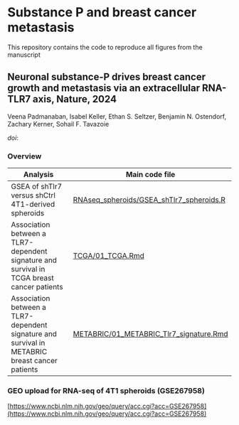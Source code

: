 # Substance P and breast cancer metastasis

This repository contains the code to reproduce all figures from the manuscript

## Neuronal substance-P drives breast cancer growth and metastasis via an extracellular RNA-TLR7 axis, Nature, 2024

Veena Padmanaban, Isabel Keller, Ethan S. Seltzer, Benjamin N. Ostendorf, Zachary Kerner, Sohail F. Tavazoie

*doi*: []()

### Overview
| Analysis                                             | Main code file                                                    |
|-----------------------------------------------------|--------------------------------------------------------------|
| GSEA of shTlr7 versus shCtrl 4T1-derived spheroids    | [RNAseq_spheroids/GSEA_shTlr7_spheroids.R](RNAseq_spheroids/GSEA_shTlr7_spheroids.R)  |
| Association between a TLR7-dependent signature and survival in TCGA breast cancer patients    | [TCGA/01_TCGA.Rmd](TCGA/01_TCGA.Rmd)  |
| Association between a TLR7-dependent signature and survival in METABRIC breast cancer patients    | [METABRIC/01_METABRIC_Tlr7_signature.Rmd](METABRIC/01_METABRIC_Tlr7_signature.Rmd) |


### GEO upload for RNA-seq of 4T1 spheroids (GSE267958)
[https://www.ncbi.nlm.nih.gov/geo/query/acc.cgi?acc=GSE267958](https://www.ncbi.nlm.nih.gov/geo/query/acc.cgi?acc=GSE267958)
